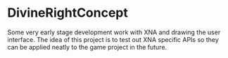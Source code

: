 DivineRightConcept
==================

Some very early stage development work with XNA and drawing the user interface.
The idea of this project is to test out XNA specific APIs so they can be applied
neatly to the game project in the future.